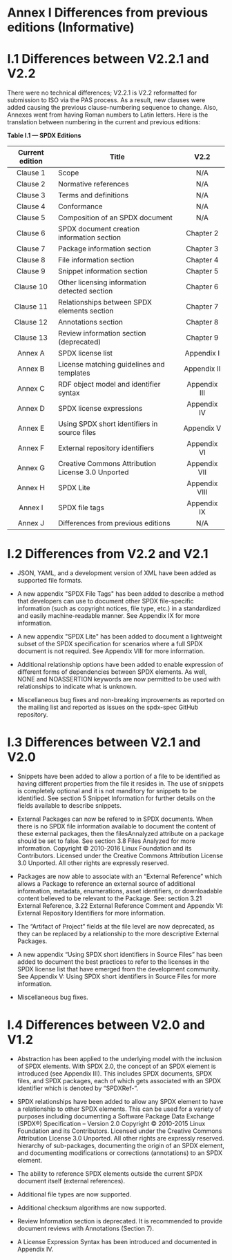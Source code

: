 # Annex I Differences from previous editions (Informative)

# I.1 Differences between V2.2.1 and V2.2 <a name="I.1"></a>

There were no technical differences; V2.2.1 is V2.2 reformatted for submission to ISO via the PAS process. As a result, new clauses were added causing the previous clause-numbering sequence to change. Also, Annexes went from having Roman numbers to Latin letters. Here is the translation between numbering in the current and previous editions:

**Table I.1 — SPDX Editions**

Current edition   | Title | V2.2
:---------------: | ----- | :----:
Clause 1  | Scope     | N/A
Clause 2  | Normative references | N/A
Clause 3  | Terms and definitions | N/A
Clause 4  | Conformance | N/A
Clause 5  | Composition of an SPDX document | N/A
Clause 6  | SPDX document creation information section | Chapter 2
Clause 7  | Package information section | Chapter 3
Clause 8  | File information section | Chapter 4
Clause 9  | Snippet information section | Chapter 5
Clause 10 | Other licensing information detected section | Chapter 6
Clause 11 | Relationships between SPDX elements section | Chapter 7
Clause 12 | Annotations section | Chapter 8
Clause 13 | Review information section (deprecated) | Chapter 9
Annex A   | SPDX license list | Appendix I
Annex B   | License matching guidelines and templates | Appendix II
Annex C   | RDF object model and identifier syntax | Appendix III
Annex D   | SPDX license expressions | Appendix IV
Annex E   | Using SPDX short identifiers in source files | Appendix V
Annex F   | External repository identifiers | Appendix VI
Annex G   | Creative Commons Attribution License 3.0 Unported | Appendix VII
Annex H   | SPDX Lite | Appendix VIII
Annex I   | SPDX file tags | Appendix IX
Annex J   | Differences from previous editions | N/A

# I.2 Differences from V2.2 and V2.1 <a name="I.2"></a>

* JSON, YAML, and a development version of XML have been added as supported file formats.

* A new appendix "SPDX File Tags" has been added to describe a method that developers can use to document other SPDX file-specific information (such as copyright notices, file type, etc.) in a standardized and easily machine-readable manner. See Appendix IX for more information.

* A new appendix "SPDX Lite" has been added to document a lightweight subset of the SPDX specification for scenarios where a full SPDX document is not required. See Appendix VIII for more information.

* Additional relationship options have been added to enable expression of different forms of dependencies between SPDX elements. As well, NONE and NOASSERTION keywords are now permitted to be used with relationships to indicate what is unknown.

* Miscellaneous bug fixes and non-breaking improvements as reported on the mailing list and reported as issues on the spdx-spec GitHub repository.

# I.3 Differences between V2.1 and V2.0 <a name="I.3"></a>

* Snippets have been added to allow a portion of a file to be identified as having different properties from the file it resides in.  The use of snippets is completely optional and it is not manditory for snippets to be identified. See section 5 Snippet Information for further details on the fields available to describe snippets.

* External Packages can now be refered to in SPDX documents.  When there is no SPDX file information available to document the content of these external packages, then the filesAnnalyzed attribute on a package should be set to false. See section 3.8 Files Analyzed for more information. Copyright © 2010-2016 Linux Foundation and its Contributors. Licensed under the Creative Commons Attribution License 3.0 Unported. All other rights are expressly reserved.

* Packages are now able to associate with an “External Reference” which allows a Package to reference an external source of additional information, metadata, enumerations, asset identifiers, or downloadable content believed to be relevant to the Package.   See: section 3.21  External Reference, 3.22 External Reference Comment and Appendix VI:  External Repository Identifiers for
more information.

* The “Artifact of Project” fields at the file level are now deprecated, as they can be replaced by a relationship to the more descriptive External Packages.

* A new appendix “Using SPDX short identifiers in Source Files” has been added to document the best practices to refer to the licenses in the SPDX license list that have emerged from the development community.  See Appendix V: Using SPDX short identifiers in Source Files for more information.

* Miscellaneous bug fixes.

# I.4 Differences between V2.0 and V1.2 <a name="I.4"></a>

* Abstraction has been applied to the underlying model with the inclusion of SPDX elements. With SPDX 2.0, the concept of an SPDX element is introduced (see Appendix III). This includes SPDX documents, SPDX files, and SPDX packages, each of which gets associated with an SPDX identifier which is denoted by “SPDXRef-”.

* SPDX relationships have been added to allow any SPDX element to have a relationship to other SPDX elements. This can be used for a variety of purposes including documenting a Software Package Data Exchange (SPDX®) Specification – Version 2.0 Copyright © 2010-2015 Linux Foundation and its Contributors. Licensed under the Creative Commons Attribution License 3.0 Unported. All other rights are expressly reserved. hierarchy of sub-packages, documenting the origin of an SPDX element, and documenting modifications or corrections (annotations) to an SPDX element.

* The ability to reference SPDX elements outside the current SPDX document itself (external references).

* Additional file types are now supported.

* Additional checksum algorithms are now supported.

* Review Information section is deprecated. It is recommended to provide document reviews with Annotations (Section 7).

* A License Expression Syntax has been introduced and documented in Appendix IV.
